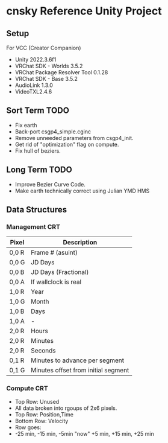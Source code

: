 # cnsky Reference Unity Project

## Setup

For VCC (Creator Companion)
 * Unity 2022.3.6f1
 * VRChat SDK - Worlds 3.5.2
 * VRChat Package Resolver Tool 0.1.28
 * VRChat SDK - Base 3.5.2
 * AudioLink 1.3.0
 * VideoTXL2.4.6

## Sort Term TODO
 * Fix earth
 * Back-port csgp4_simple.cginc
 * Remove unneeded parameters from csgp4_init.
 * Get rid of "optimization" flag on compute.
 * Fix hull of beziers.

## Long Term TODO
 * Improve Bezier Curve Code.
 * Make earth technically correct using Julian YMD HMS
 
## Data Structures


### Management CRT

| Pixel | Description |
| --- | --- |
| 0,0 R |  Frame # (asuint)  |
| 0,0 G | JD Days |
| 0,0 B | JD Days (Fractional) |
| 0,0 A | If wallclock is real |
| 1,0 R | Year |
| 1,0 G | Month |
| 1,0 B | Days |
| 1,0 A | - |
| 2,0 R | Hours |
| 2,0 R | Minutes |
| 2,0 R | Seconds |
| 0,1 R | Minutes to advance per segment |
| 0,1 G | Minutes offset from initial segment |

### Compute CRT

 * Top Row: Unused
 * All data broken into rgoups of 2x6 pixels.
 * Top Row: Position,Time
 * Bottom Row: Velocity
 * Row goes:
 * -25 min, -15 min, -5min "now" +5 min, +15 min, +25 min
 
 
 
 
 